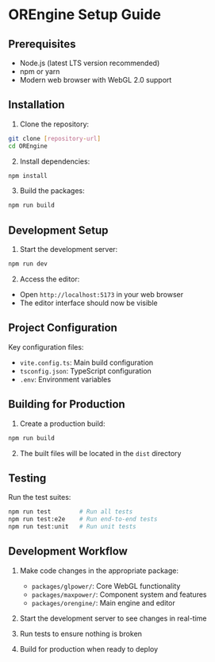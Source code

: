 # OREngine Setup Guide

## Prerequisites

- Node.js (latest LTS version recommended)
- npm or yarn
- Modern web browser with WebGL 2.0 support

## Installation

1. Clone the repository:

```bash
git clone [repository-url]
cd OREngine
```

2. Install dependencies:

```bash
npm install
```

3. Build the packages:

```bash
npm run build
```

## Development Setup

1. Start the development server:

```bash
npm run dev
```

2. Access the editor:

- Open `http://localhost:5173` in your web browser
- The editor interface should now be visible

## Project Configuration

Key configuration files:

- `vite.config.ts`: Main build configuration
- `tsconfig.json`: TypeScript configuration
- `.env`: Environment variables

## Building for Production

1. Create a production build:

```bash
npm run build
```

2. The built files will be located in the `dist` directory

## Testing

Run the test suites:

```bash
npm run test        # Run all tests
npm run test:e2e    # Run end-to-end tests
npm run test:unit   # Run unit tests
```

## Development Workflow

1. Make code changes in the appropriate package:

   - `packages/glpower/`: Core WebGL functionality
   - `packages/maxpower/`: Component system and features
   - `packages/orengine/`: Main engine and editor

2. Start the development server to see changes in real-time

3. Run tests to ensure nothing is broken

4. Build for production when ready to deploy
